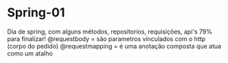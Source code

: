 # Spring-01
Dia de spring, com alguns métodos, repositorios, requisições, api's 
79% para finalizar!
@requestbody = são parametros vinculados com o http (corpo do pedido)
@requestmapping = é uma anotação composta que atua como um atalho
